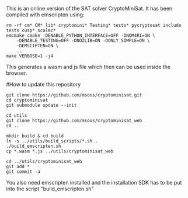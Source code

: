 This is an online version of the SAT solver CryptoMiniSat. It has been compiled with emscripten using:

```
rm -rf cm* CM* lib* cryptomini* Testing* tests* pycryptosat include tests cusp* scalmc*
emcmake cmake -DENABLE_PYTHON_INTERFACE=OFF -DNOM4RI=ON \
    -DENABLE_TESTING=OFF -DNOZLIB=ON -DONLY_SIMPLE=ON \
    -DEMSCIPTEN=ON \
    ..
make VERBOSE=1 -j4
```

This generates a wasm and js file which then can be used inside the browser.

#How to update this repository

```
git clone https://github.com/msoos/cryptominisat.git
cd cryptominisat
git submodule update --init

cd utils
git clone https://github.com/msoos/cryptominisat_web
cd ..

mkdir build & cd build
ln -s ../utils/build_scripts/*.sh .
./build_emscripten.sh
cp *.wasm *.js ../utils/cryptominisat_web

cd ../utils/cryptominisat_web
git add *
git commit -a
```

You also need emscripten installed and the installation SDK has to be put into the script "build_emscripten.sh"
